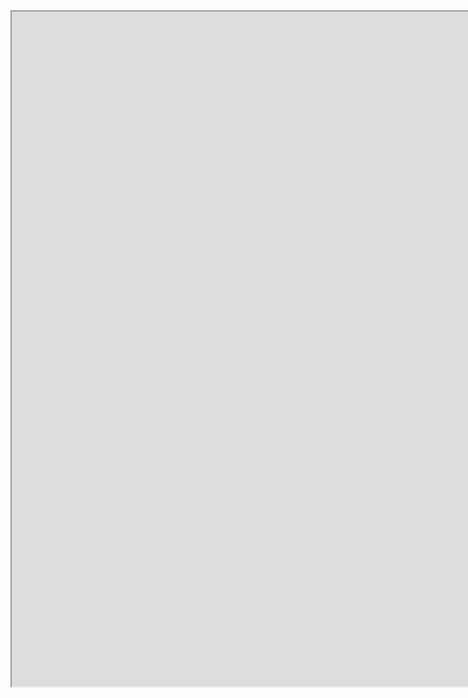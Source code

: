 <iframe  
    allowfullscreen 
    width="1920" 
    height="1080" 
    src="https://dbdocs.io/embed/72657bf771010ea1fdb5e89f33a05b51/60ce4d32142f4f6390469dc1b1cb703e"
    > 
</iframe>
